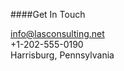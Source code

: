 ####Get In Touch

<i class="fa fa-envelope" aria-hidden="true" style="width: 20px;"></i> info@lasconsulting.net
<br /><i class="fa fa-phone" aria-hidden="true" style="width: 20px;"></i> +1-202-555-0190
<br /><i class="fa fa-globe" aria-hidden="true" style="width: 20px;"></i> Harrisburg, Pennsylvania
